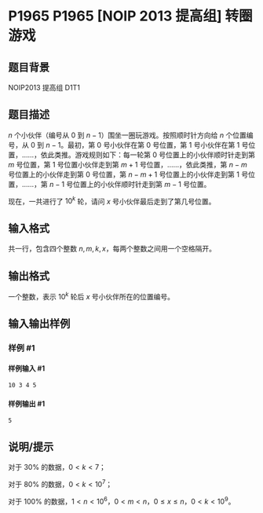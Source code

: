 # P1965 P1965 [NOIP 2013 提高组] 转圈游戏

## 题目背景

NOIP2013 提高组 D1T1

## 题目描述

$n$ 个小伙伴（编号从 $0$ 到 $n-1$）围坐一圈玩游戏。按照顺时针方向给 $n$ 个位置编号，从 $0$ 到 $n-1$。最初，第 $0$ 号小伙伴在第 $0$ 号位置，第 $1$ 号小伙伴在第 $1$ 号位置，……，依此类推。游戏规则如下：每一轮第 $0$ 号位置上的小伙伴顺时针走到第 $m$ 号位置，第 $1$ 号位置小伙伴走到第 $m+1$ 号位置，……，依此类推，第 $n - m$ 号位置上的小伙伴走到第 $0$ 号位置，第 $n - m+1$ 号位置上的小伙伴走到第 $1$ 号位置，……，第 $n-1$ 号位置上的小伙伴顺时针走到第 $m-1$ 号位置。

现在，一共进行了 ${10}^k$ 轮，请问 $x$ 号小伙伴最后走到了第几号位置。

## 输入格式

共一行，包含四个整数 $n, m, k, x$，每两个整数之间用一个空格隔开。


## 输出格式

一个整数，表示 ${10}^k$ 轮后 $x$ 号小伙伴所在的位置编号。

## 输入输出样例

### 样例 #1

#### 样例输入 #1

```
10 3 4 5
```

#### 样例输出 #1

```
5
```

## 说明/提示

对于 $30\%$ 的数据，$0 < k < 7$；

对于 $80\%$ 的数据，$0 < k < {10}^7$；

对于 $100\%$ 的数据，$1 < n < {10}^6$，$0 < m < n$，$0 \le x \le n$，$0 < k < {10}^9$。
